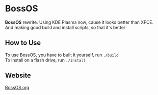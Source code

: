 # BossOS
**BossOS** rewrite. Using KDE Plasma now, cause it looks better than XFCE. And making good build and install scripts, so that it's better

## How to Use
To use BossOS, you have to built it yourself, run `./build`  
To install on a flash drive, run  `./install`

## Website
[BossOS.org](https://bossos.org)
